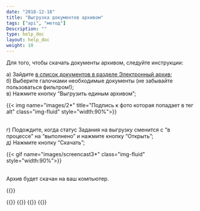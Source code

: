 ```yaml
---
date: "2018-12-18"
title: "Выгрузка документов архивом"
tags: ["api", "метод"]
Description: ""
type: help_doc
layout: help_doc
weight: 10
---
```


Для того, чтобы скачать документы архивом, следуйте инструкции:

а) Зайдите <a href="https://my.fesco.com/archive" target="_blank">в список документов в разделе Электронный архив</a>; <br/>
б) Выберите галочками необходимые документы (не забывайте пользоваться фильтром!); <br/>
в) Нажмите кнопку “Выгрузить единым архивом”; <br/>

{{< img name="images/2*" title="Подпись к фото которая попадает в тег alt" class="img-fluid" style="width:90%">}} 

<br/>
г) Подождите, когда статус Задания на выгрузку сменится с “в процессе” на “выполнено” и нажмите кнопку “Открыть”; <br/>
д) Нажмите кнопку “Скачать”; <br/>

{{< gif name="images/screencast3*" class="img-fluid" style="width:90%">}}

<br/>
Архив будет скачан на ваш компьютер.


{{<isHelpful>}}


{{<seeAlso>}}
    {{<seeAlsoItem link="/elar/duplicated_documents_requests/" text="Как подать запрос на дубликаты документов">}}
    {{<seeAlsoItem link="/elar/act_requests/" text="Как подать запрос на акт сверки">}}
{{</seeAlso>}}
